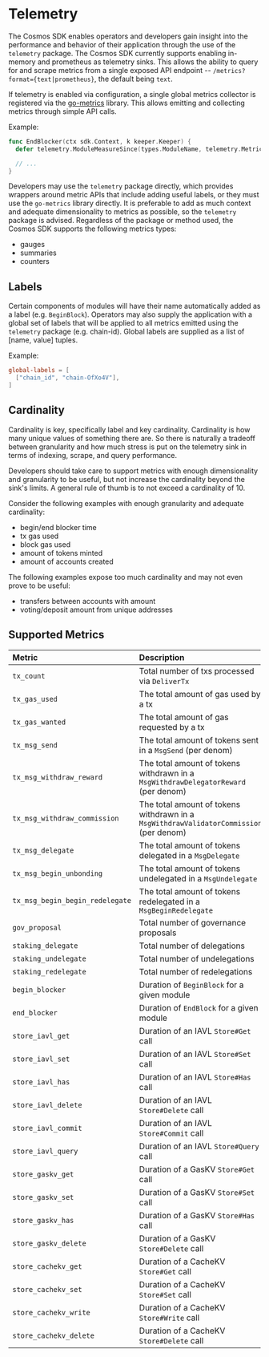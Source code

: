 <!--
order: 8
-->

# Telemetry

The Cosmos SDK enables operators and developers gain insight into the performance and behavior of
their application through the use of the `telemetry` package. The Cosmos SDK currently supports
enabling in-memory and prometheus as telemetry sinks. This allows the ability to query for and scrape
metrics from a single exposed API endpoint -- `/metrics?format={text|prometheus}`, the default being
`text`.

If telemetry is enabled via configuration, a single global metrics collector is registered via the
[go-metrics](https://github.com/armon/go-metrics) library. This allows emitting and collecting
metrics through simple API calls.

Example:

```go
func EndBlocker(ctx sdk.Context, k keeper.Keeper) {
  defer telemetry.ModuleMeasureSince(types.ModuleName, telemetry.MetricKeyEndBlocker)

  // ...
}
```

Developers may use the `telemetry` package directly, which provides wrappers around metric APIs
that include adding useful labels, or they must use the `go-metrics` library directly. It is preferable
to add as much context and adequate dimensionality to metrics as possible, so the `telemetry` package
is advised. Regardless of the package or method used, the Cosmos SDK supports the following metrics
types:

* gauges
* summaries
* counters

## Labels

Certain components of modules will have their name automatically added as a label (e.g. `BeginBlock`).
Operators may also supply the application with a global set of labels that will be applied to all
metrics emitted using the `telemetry` package (e.g. chain-id). Global labels are supplied as a list
of [name, value] tuples.

Example:

```toml
global-labels = [
  ["chain_id", "chain-OfXo4V"],
]
```

## Cardinality

Cardinality is key, specifically label and key cardinality. Cardinality is how many unique values of
something there are. So there is naturally a tradeoff between granularity and how much stress is put
on the telemetry sink in terms of indexing, scrape, and query performance.

Developers should take care to support metrics with enough dimensionality and granularity to be
useful, but not increase the cardinality beyond the sink's limits. A general rule of thumb is to not
exceed a cardinality of 10.

Consider the following examples with enough granularity and adequate cardinality:

* begin/end blocker time
* tx gas used
* block gas used
* amount of tokens minted
* amount of accounts created

The following examples expose too much cardinality and may not even prove to be useful:

* transfers between accounts with amount
* voting/deposit amount from unique addresses

## Supported Metrics

| Metric                          | Description                                                                            | Unit         | Type    |
| :------------------------------ | :------------------------------------------------------------------------------------- | :----------- | :------ |
| `tx_count`                      | Total number of txs processed via `DeliverTx`                                          | tx           | counter |
| `tx_gas_used`                   | The total amount of gas used by a tx                                                   | gas          | gauge   |
| `tx_gas_wanted`                 | The total amount of gas requested by a tx                                              | gas          | gauge   |
| `tx_msg_send`                   | The total amount of tokens sent in a `MsgSend` (per denom)                             | token        | gauge   |
| `tx_msg_withdraw_reward`        | The total amount of tokens withdrawn in a `MsgWithdrawDelegatorReward` (per denom)     | token        | gauge   |
| `tx_msg_withdraw_commission`    | The total amount of tokens withdrawn in a `MsgWithdrawValidatorCommission` (per denom) | token        | gauge   |
| `tx_msg_delegate`               | The total amount of tokens delegated in a `MsgDelegate`                                | token        | gauge   |
| `tx_msg_begin_unbonding`        | The total amount of tokens undelegated in a `MsgUndelegate`                            | token        | gauge   |
| `tx_msg_begin_begin_redelegate` | The total amount of tokens redelegated in a `MsgBeginRedelegate`                       | token        | gauge   |
| `gov_proposal`                  | Total number of governance proposals                                                   | proposal     | counter |
| `staking_delegate`              | Total number of delegations                                                            | delegation   | counter |
| `staking_undelegate`            | Total number of undelegations                                                          | undelegation | counter |
| `staking_redelegate`            | Total number of redelegations                                                          | redelegation | counter |
| `begin_blocker`                 | Duration of `BeginBlock` for a given module                                            | ms           | summary |
| `end_blocker`                   | Duration of `EndBlock` for a given module                                              | ms           | summary |
| `store_iavl_get`                | Duration of an IAVL `Store#Get` call                                                   | ms           | summary |
| `store_iavl_set`                | Duration of an IAVL `Store#Set` call                                                   | ms           | summary |
| `store_iavl_has`                | Duration of an IAVL `Store#Has` call                                                   | ms           | summary |
| `store_iavl_delete`             | Duration of an IAVL `Store#Delete` call                                                | ms           | summary |
| `store_iavl_commit`             | Duration of an IAVL `Store#Commit` call                                                | ms           | summary |
| `store_iavl_query`              | Duration of an IAVL `Store#Query` call                                                 | ms           | summary |
| `store_gaskv_get`               | Duration of a GasKV `Store#Get` call                                                   | ms           | summary |
| `store_gaskv_set`               | Duration of a GasKV `Store#Set` call                                                   | ms           | summary |
| `store_gaskv_has`               | Duration of a GasKV `Store#Has` call                                                   | ms           | summary |
| `store_gaskv_delete`            | Duration of a GasKV `Store#Delete` call                                                | ms           | summary |
| `store_cachekv_get`             | Duration of a CacheKV `Store#Get` call                                                 | ms           | summary |
| `store_cachekv_set`             | Duration of a CacheKV `Store#Set` call                                                 | ms           | summary |
| `store_cachekv_write`           | Duration of a CacheKV `Store#Write` call                                               | ms           | summary |
| `store_cachekv_delete`          | Duration of a CacheKV `Store#Delete` call                                              | ms           | summary |
